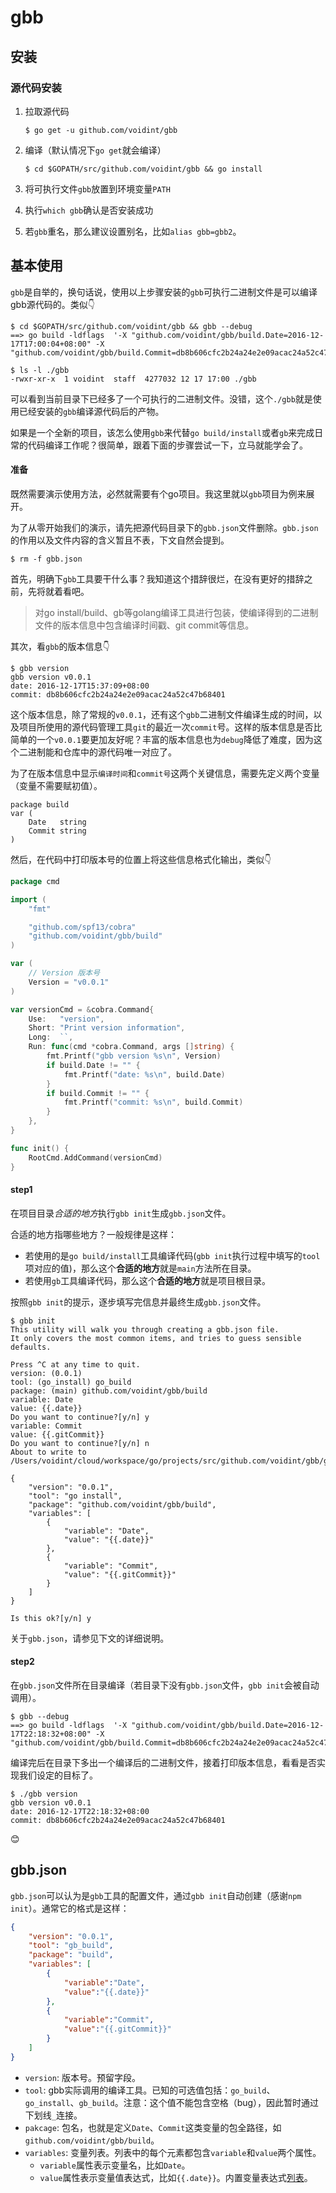 # gbb


## 安装
### 源代码安装
1. 拉取源代码

	``` shell
	$ go get -u github.com/voidint/gbb
	```
1. 编译（默认情况下`go get`就会编译）

	```
	$ cd $GOPATH/src/github.com/voidint/gbb && go install
	```
1. 将可执行文件`gbb`放置到环境变量`PATH`
1. 执行`which gbb`确认是否安装成功
1. 若`gbb`重名，那么建议设置别名，比如`alias gbb=gbb2`。


## 基本使用
`gbb`是自举的，换句话说，使用以上步骤安装的`gbb`可执行二进制文件是可以编译gbb源代码的。类似👇

```shell
$ cd $GOPATH/src/github.com/voidint/gbb && gbb --debug
==> go build -ldflags  '-X "github.com/voidint/gbb/build.Date=2016-12-17T17:00:04+08:00" -X "github.com/voidint/gbb/build.Commit=db8b606cfc2b24a24e2e09acac24a52c47b68401"'

$ ls -l ./gbb
-rwxr-xr-x  1 voidint  staff  4277032 12 17 17:00 ./gbb
```
可以看到当前目录下已经多了一个可执行的二进制文件。没错，这个`./gbb`就是使用已经安装的`gbb`编译源代码后的产物。

如果是一个全新的项目，该怎么使用`gbb`来代替`go build/install`或者`gb`来完成日常的代码编译工作呢？很简单，跟着下面的步骤尝试一下，立马就能学会了。

#### 准备
既然需要演示使用方法，必然就需要有个go项目。我这里就以`gbb`项目为例来展开。

为了从零开始我们的演示，请先把源代码目录下的`gbb.json`文件删除。`gbb.json`的作用以及文件内容的含义暂且不表，下文自然会提到。

``` 
$ rm -f gbb.json
```

首先，明确下`gbb`工具要干什么事？我知道这个措辞很烂，在没有更好的措辞之前，先将就着看吧。
> 对go install/build、gb等golang编译工具进行包装，使编译得到的二进制文件的版本信息中包含编译时间戳、git commit等信息。

其次，看`gbb`的版本信息👇

``` shell
$ gbb version
gbb version v0.0.1
date: 2016-12-17T15:37:09+08:00
commit: db8b606cfc2b24a24e2e09acac24a52c47b68401
```

这个版本信息，除了常规的`v0.0.1`，还有这个`gbb`二进制文件编译生成的时间，以及项目所使用的源代码管理工具`git`的最近一次`commit`号。这样的版本信息是否比简单的一个`v0.0.1`要更加友好呢？丰富的版本信息也为`debug`降低了难度，因为这个二进制能和仓库中的源代码唯一对应了。

为了在版本信息中显示`编译时间`和`commit号`这两个关键信息，需要先定义两个变量（变量不需要赋初值）。

```
package build
var (
	Date   string
	Commit string
)

```
然后，在代码中打印版本号的位置上将这些信息格式化输出，类似👇

``` go
package cmd

import (
	"fmt"

	"github.com/spf13/cobra"
	"github.com/voidint/gbb/build"
)

var (
	// Version 版本号
	Version = "v0.0.1"
)

var versionCmd = &cobra.Command{
	Use:   "version",
	Short: "Print version information",
	Long:  ``,
	Run: func(cmd *cobra.Command, args []string) {
		fmt.Printf("gbb version %s\n", Version)
		if build.Date != "" {
			fmt.Printf("date: %s\n", build.Date)
		}
		if build.Commit != "" {
			fmt.Printf("commit: %s\n", build.Commit)
		}
	},
}

func init() {
	RootCmd.AddCommand(versionCmd)
}
```

#### step1
在项目目录*合适的地方*执行`gbb init`生成`gbb.json`文件。

合适的地方指哪些地方？一般规律是这样：

- 若使用的是`go build/install`工具编译代码(`gbb init`执行过程中填写的`tool`项对应的值)，那么这个**合适的地方**就是`main`方法所在目录。
- 若使用`gb`工具编译代码，那么这个**合适的地方**就是项目根目录。

按照`gbb init`的提示，逐步填写完信息并最终生成`gbb.json`文件。

``` shell
$ gbb init
This utility will walk you through creating a gbb.json file.
It only covers the most common items, and tries to guess sensible defaults.

Press ^C at any time to quit.
version: (0.0.1)
tool: (go_install) go_build
package: (main) github.com/voidint/gbb/build
variable: Date
value: {{.date}}
Do you want to continue?[y/n] y
variable: Commit
value: {{.gitCommit}}
Do you want to continue?[y/n] n
About to write to /Users/voidint/cloud/workspace/go/projects/src/github.com/voidint/gbb/gbb.json:

{
    "version": "0.0.1",
    "tool": "go install",
    "package": "github.com/voidint/gbb/build",
    "variables": [
        {
            "variable": "Date",
            "value": "{{.date}}"
        },
        {
            "variable": "Commit",
            "value": "{{.gitCommit}}"
        }
    ]
}

Is this ok?[y/n] y
```

关于`gbb.json`，请参见下文的详细说明。

#### step2
在`gbb.json`文件所在目录编译（若目录下没有`gbb.json`文件，`gbb init`会被自动调用）。

```
$ gbb --debug
==> go build -ldflags  '-X "github.com/voidint/gbb/build.Date=2016-12-17T22:18:32+08:00" -X "github.com/voidint/gbb/build.Commit=db8b606cfc2b24a24e2e09acac24a52c47b68401"'
```
编译完后在目录下多出一个编译后的二进制文件，接着打印版本信息，看看是否实现我们设定的目标了。

```
$ ./gbb version
gbb version v0.0.1
date: 2016-12-17T22:18:32+08:00
commit: db8b606cfc2b24a24e2e09acac24a52c47b68401
```
😊

## gbb.json
`gbb.json`可以认为是`gbb`工具的配置文件，通过`gbb init`自动创建（感谢`npm init`）。通常它的格式是这样：

``` json
{
    "version": "0.0.1",
    "tool": "gb_build",
    "package": "build",
    "variables": [
        {
            "variable":"Date",
            "value":"{{.date}}"
        },
        {
            "variable":"Commit",
            "value":"{{.gitCommit}}"
        }
    ]
}
```

- `version`: 版本号。预留字段。
- `tool`: gbb实际调用的编译工具。已知的可选值包括：`go_build`、`go_install`、`gb_build`。注意：这个值不能包含空格（bug），因此暂时通过下划线`_`连接。
- `pakcage`: 包名，也就是定义`Date`、`Commit`这类变量的包全路径，如`github.com/voidint/gbb/build`。
- `variables`: 变量列表。列表中的每个元素都包含`variable`和`value`两个属性。
	- `variable`属性表示变量名，比如`Date`。
	- `value`属性表示变量值表达式，比如`{{.date}}`。内置变量表达式[列表](https://github.com/voidint/gbb/blob/master/variable/registry.go)。